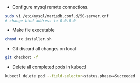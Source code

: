 - Configure mysql remote connections.

```bash
sudo vi /etc/mysql/mariadb.conf.d/50-server.cnf
# change bind address to 0.0.0.0
```

- Make file executable

```bash
chmod +x installer.sh
```

- Git discard all changes on local

```bash
git checkout -f
```

- Delete all completed pods in kubectl

```bash
kubectl delete pod --field-selector=status.phase==Succeeded
```
